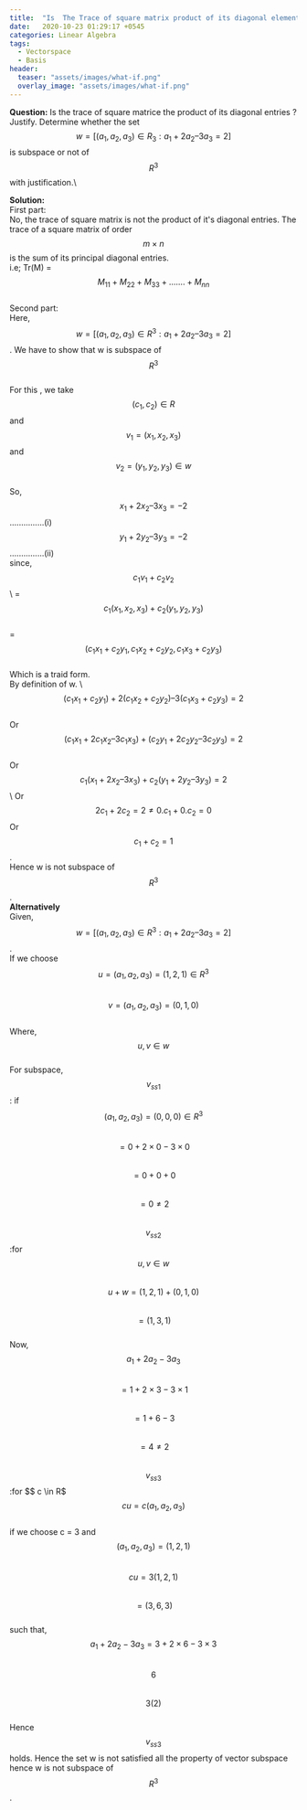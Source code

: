 ```yaml
---
title:  "Is  The Trace of square matrix product of its diagonal element.?"
date:   2020-10-23 01:29:17 +0545
categories: Linear Algebra
tags:
  - Vectorspace
  - Basis
header:
  teaser: "assets/images/what-if.png"
  overlay_image: "assets/images/what-if.png"
---
```

**Question:** Is the trace of square matrice the product of its diagonal entries ? Justify. Determine whether the set $$w = [ (a_1 , a_2 , a_3) \in R_3 : a_1 + 2a_2 – 3a_3 = 2]$$ is subspace or not of $$ R^3$$ with justification.\

**Solution:**\
First part:\
No, the trace of square matrix is not the product of it's diagonal entries. The trace of a square matrix of order $$ m \times n $$ is the sum of its principal diagonal entries.\
i.e; Tr(M) = $$ M_{11} + M_{22} + M_{33} + .......+ M_{nn} $$\
Second part:\
			Here, $$ w =  [ (a_1 , a_2 , a_3) \in R^3 : a_1 + 2a_2 – 3a_3 = 2]$$. We have to show that w is  subspace of $$R^3$$\
			For this , we take $$(c_1 , c_2) \in R $$ and $$v_1 = (x_1 , x_2 , x_3)$$ and $$v_2 = (y_1 , y_2 , y_3) \in w$$\
			So, $$ x_1 + 2x_2 – 3x_3  = -2$$ ...............(i)\
			 $$  y_1 + 2y_2 – 3y_3  = -2$$...............(ii)\
			since,\
            $$ c_1v_1 + c_2v_2$$ \ 
			= $$ c_1(x_1 , x_2, x_3) + c_2(y_1 , y_2 , y_3)$$ \
 	 = $$(c_1x_1 + c_2y_1, c_1x_2 + c_2y_2 , c_1x_3 + c_2y_3)$$ \
                           Which is a traid form.\
                          By definition of w. \ 
                         $$ (c_1x_1 + c_2y_1) + 2(c_1x_2 + c_2y_2) – 3(c_1x_3 + c_2y_3)  = 2$$\
                        Or $$(c_1x_1 + 2c_1x_2 – 3c_1x_3 ) + (c_2y_1 + 2c_2y_2 – 3c_2y_3) = 2$$\
	Or $$ c_1(x_1 + 2x_2 – 3x_3 ) + c_2(y_1 + 2y_2 – 3y_3) = 2 $$\ 
	Or $$ 2c_1 + 2c_2 = 2 ≠ 0.c_1 + 0.c_2 = 0$$
	Or $$ c_1 + c_2 = 1$$.\
    Hence w is not subspace of $$R^3$$.\
    **Alternatively**\
    Given, $$ w =  [ (a_1 , a_2 , a_3) \in R^3 : a_1 + 2a_2 – 3a_3 = 2]$$.\
    If we choose\
    $$ u = (a_1, a_2, a_3) = (1, 2, 1) \in R^3$$ \
    $$ v = (a_1, a_2, a_3) = (0, 1, 0) $$\
    Where, $$ u, v \in w $$\
    For subspace,\
    $$v_{ss1}$$: if $$(a_1, a_2, a_3) = (0, 0, 0) \in R^3$$\
    $$ = 0 + 2 \times 0 - 3 \times 0$$\
    $$= 0 + 0 + 0 $$\
    $$ = 0 \neq 2 $$ \
    $$v_{ss2}$$ :for $$ u, v \in w $$\
    $$ u + w = (1, 2, 1) + (0, 1, 0) $$\
    $$ = (1, 3, 1) $$\
    Now, $$ a_1 + 2a_2 -3a_3 $$\
    $$ =1 + 2\times 3 - 3 \times 1 $$\
    $$ = 1 + 6 -3 $$\
    $$ = 4 \neq 2 $$\
    $$ v_{ss3} $$:for $$ c \in R$\
    $$ cu = c(a_1, a_2, a_3) $$\
    if we choose c = 3 and $$ (a_1, a_2, a_3) = (1, 2, 1) $$\
    $$ cu = 3(1, 2, 1) $$\
    $$ =(3, 6, 3) $$\
    such that, $$ a_1 + 2a_2 - 3a_3 = 3 + 2 \times 6 - 3 \times3 $$\
    $$6$$\
    $$3(2)$$ \
    Hence $$ v_{ss3} $$ holds. Hence the set w is not satisfied all the property of vector subspace hence w is not subspace of $$R^3$$.

